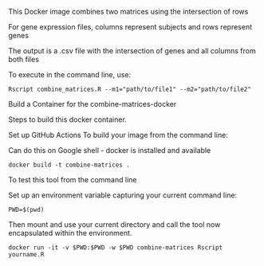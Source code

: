 This Docker image combines two matrices using the intersection of rows

For gene expression files, columns represent subjects and rows represent genes

The output is a .csv file with the intersection of genes and all columns from both files

To execute in the command line, use: 
```
Rscript combine_matrices.R --m1="path/to/file1" --m2="path/to/file2"
```


Build a Container for the combine-matrices-docker

Steps to build this docker container.

Set up GitHub Actions
To build your image from the command line:

Can do this on Google shell - docker is installed and available
```
docker build -t combine-matrices .
```

To test this tool from the command line

Set up an environment variable capturing your current command line:
```
PWD=$(pwd)
```
Then mount and use your current directory and call the tool now encapsulated within the environment.

```
docker run -it -v $PWD:$PWD -w $PWD combine-matrices Rscript yourname.R
```
